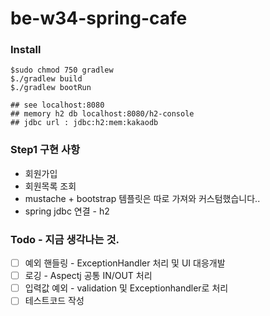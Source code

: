 # be-w34-spring-cafe

### Install
```
$sudo chmod 750 gradlew
$./gradlew build
$./gradlew bootRun

## see localhost:8080
## memory h2 db localhost:8080/h2-console
## jdbc url : jdbc:h2:mem:kakaodb
```

### Step1 구현 사항
- 회원가입
- 회원목록 조회
- mustache + bootstrap 템플릿은 따로 가져와 커스텀했습니다..
- spring jdbc 연결 - h2

### Todo - 지금 생각나는 것.
- [ ] 예외 핸들링 - ExceptionHandler 처리 및 UI 대응개발
- [ ] 로깅 - Aspectj 공통 IN/OUT 처리
- [ ] 입력값 예외 - validation 및 Exceptionhandler로 처리
- [ ] 테스트코드 작성
